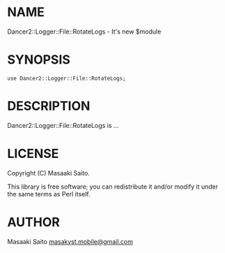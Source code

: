 # NAME

Dancer2::Logger::File::RotateLogs - It's new $module

# SYNOPSIS

    use Dancer2::Logger::File::RotateLogs;

# DESCRIPTION

Dancer2::Logger::File::RotateLogs is ...

# LICENSE

Copyright (C) Masaaki Saito.

This library is free software; you can redistribute it and/or modify
it under the same terms as Perl itself.

# AUTHOR

Masaaki Saito <masakyst.mobile@gmail.com>
